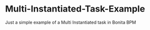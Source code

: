 Multi-Instantiated-Task-Example
===============================

Just a simple example of a Multi Instantiated task in Bonita BPM
